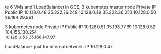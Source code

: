 te 6 VMs and 1 LoadBalancer in GCE. 
3 kubernetes master node
Private IP    	Public IP 
10.128.0.48   	35.222.36.249 
10.128.0.49   	35.222.36.250 
10.128.0.50	35.194.39.253  

3 kubernetes node
Private IP    	Public IP 
10.128.0.51   	35.193.77.99 
10.128.0.52   	104.155.130.254  
10.128.0.53	35.188.147.97  

LoadBalancer just for internal network. 
IP 10.128.0.47
